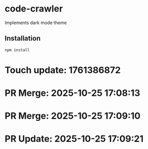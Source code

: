# code-crawler

Implements dark mode theme

## Installation

```bash
npm install
```

# Touch update: 1761386872

# PR Merge: 2025-10-25 17:08:13

# PR Merge: 2025-10-25 17:09:10

# PR Update: 2025-10-25 17:09:21
